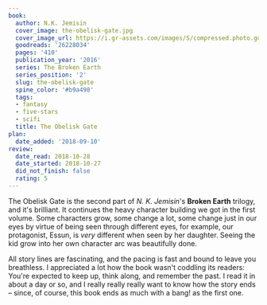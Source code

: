 ```yaml
---
book:
  author: N.K. Jemisin
  cover_image: the-obelisk-gate.jpg
  cover_image_url: https://i.gr-assets.com/images/S/compressed.photo.goodreads.com/books/1578523237l/26228034._SX98_.jpg
  goodreads: '26228034'
  pages: '410'
  publication_year: '2016'
  series: The Broken Earth
  series_position: '2'
  slug: the-obelisk-gate
  spine_color: '#b9a498'
  tags:
  - fantasy
  - five-stars
  - scifi
  title: The Obelisk Gate
plan:
  date_added: '2018-09-10'
review:
  date_read: 2018-10-28
  date_started: 2018-10-27
  did_not_finish: false
  rating: 5
---
```


The Obelisk Gate is the second part of *N. K. Jemisin*'s **Broken Earth** trilogy, and it's brilliant. It continues the heavy character building we got in the first volume. Some characters grow, some change a lot, some change just in our eyes by virtue of being seen through different eyes, for example, our protagonist, Essun, is *very* different when seen by her daughter. Seeing the kid grow into her own character arc was beautifully done.

All story lines are fascinating, and the pacing is fast and bound to leave you breathless. I appreciated a lot how the book wasn't coddling its readers: You're expected to keep up, think along, and remember the past. I read it in about a day or so, and I really really really want to know how the story ends – since, of course, this book ends as much with a bang! as the first one.
